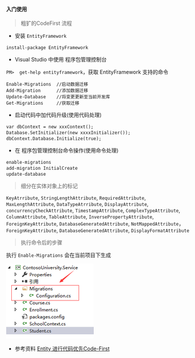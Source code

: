 #### 入门使用

> 粗犷的CodeFirst 流程

* 安装 `EntityFramework`

```
install-package EntityFramework
```

* Visual Studio 中使用 程序包管理控制台

`PM>  get-help entityframework`，获取 EntityFramework 支持的命令

```
Enable-Migrations  //启动数据迁移
Add-Migration      //添加数据迁移
Update-Database    //将变更更新至当前开发库
Get-Migrations     //获取迁移
```

* 启动代码中加代码升级(使用代码处理)

```
var dbContext = new xxxContext();
Database.SetInitializer(new xxxxInitializer());
dbContext.Database.Initialize(true);
```

* 在 程序包管理控制台命令操作(使用命令处理)

```
enable-migrations
add-migration InitialCreate
update-database
```

> 细分在实体对象上的标记

`KeyAtrribute`,
`StringLengthAttribute`,
`RequiredAttribute`,
`MaxLengthAttribute`,
`DataTypeAtrribute`,
`DisplayAttribute`,
`concurrencyCheckAttribute`,
`TimestampAttribute`,
`ComplexTypeAttribute`,
`ColumnAttribute`,
`TableAttribute`,
`InversePropertyAttribute`,
`ForeignKeyAttribute`,
`DatabaseGeneratedAttribute`,
`NotMappedAttribute`，
`ForeignKeyAttribute`,
`DatabaseGeneratedAttribute`,
`DisplayFormatAttribute`

> 执行命令后的步骤

执行 `Enable-Migrations` 会在当前项目下生成

![生成的内容](images/执行EnableMigration后生成的文件夹及目录.jpg)



* 参考资料
[Entity 进行代码优先Code-First](https://www.cnblogs.com/haogj/archive/2011/04/03/2004153.html)
